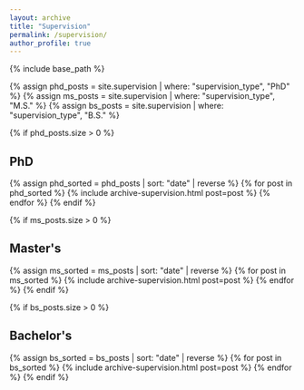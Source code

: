 ```yaml
---
layout: archive
title: "Supervision"
permalink: /supervision/
author_profile: true
---
```


{% include base_path %}

<!-- Group Posts -->
{% assign phd_posts = site.supervision | where: "supervision_type", "PhD" %}
{% assign ms_posts = site.supervision | where: "supervision_type", "M.S." %}
{% assign bs_posts = site.supervision | where: "supervision_type", "B.S." %}

<!-- PhD Supervision -->
<!-- PhD Supervision -->
{% if phd_posts.size > 0 %}
  <h2>PhD</h2>
  {% assign phd_sorted = phd_posts | sort: "date" | reverse %}
  {% for post in phd_sorted %}
    {% include archive-supervision.html post=post %}
  {% endfor %}
{% endif %}

<!-- Master's Supervision -->
{% if ms_posts.size > 0 %}
  <h2>Master's</h2>
  {% assign ms_sorted = ms_posts | sort: "date" | reverse %}
  {% for post in ms_sorted %}
    {% include archive-supervision.html post=post %}
  {% endfor %}
{% endif %}

<!-- Bachelor's Supervision -->
{% if bs_posts.size > 0 %}
  <h2>Bachelor's</h2>
  {% assign bs_sorted = bs_posts | sort: "date" | reverse %}
  {% for post in bs_sorted %}
    {% include archive-supervision.html post=post %}
  {% endfor %}
{% endif %}

<!-- {% for post in site.supervision reversed %}
  {% include archive-single.html %}
{% endfor %} -->
